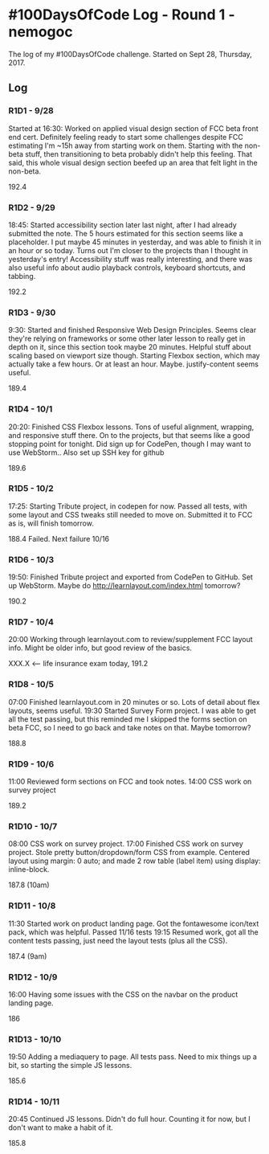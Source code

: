 # #100DaysOfCode Log - Round 1 - nemogoc

The log of my #100DaysOfCode challenge. Started on Sept 28, Thursday, 2017.

## Log

### R1D1 - 9/28
Started at 16:30: Worked on applied visual design section of FCC beta front end cert. Definitely feeling ready to start some challenges despite FCC estimating I'm ~15h away from starting work on them. Starting with the non-beta stuff, then transitioning to beta probably didn't help this feeling. That said, this whole visual design section beefed up an area that felt light in the non-beta.

192.4

### R1D2 - 9/29
18:45: Started accessibility section later last night, after I had already submitted the note. The 5 hours estimated for this section seems like a placeholder. I put maybe 45 minutes in yesterday, and was able to finish it in an hour or so today. Turns out I'm closer to the projects than I thought in yesterday's entry! Accessibility stuff was really interesting, and there was also useful info about audio playback controls, keyboard shortcuts, and tabbing.

192.2

### R1D3 - 9/30
9:30: Started and finished Responsive Web Design Principles. Seems clear they're relying on frameworks or some other later lesson to really get in depth on it, since this section took maybe 20 minutes. Helpful stuff about scaling based on viewport size though. Starting Flexbox section, which may actually take a few hours. Or at least an hour. Maybe. justify-content seems useful.

189.4

### R1D4 - 10/1
20:20: Finished CSS Flexbox lessons. Tons of useful alignment, wrapping, and responsive stuff there. On to the projects, but that seems like a good stopping point for tonight. Did sign up for CodePen, though I may want to use WebStorm.. Also set up SSH key for github

189.6

### R1D5 - 10/2
17:25: Starting Tribute project, in codepen for now. Passed all tests, with some layout and CSS tweaks still needed to move on. Submitted it to FCC as is, will finish tomorrow.

188.4 Failed. Next failure 10/16

### R1D6 - 10/3
19:50: Finished Tribute project and exported from CodePen to GitHub. Set up WebStorm.
Maybe do http://learnlayout.com/index.html tomorrow?

190.2

### R1D7 - 10/4
20:00 Working through learnlayout.com to review/supplement FCC layout info. Might be older info, but good review of the basics.

XXX.X <-- life insurance exam today, 191.2

### R1D8 - 10/5
07:00 Finished learnlayout.com in 20 minutes or so. Lots of detail about flex layouts, seems useful.
19:30 Started Survey Form project. I was able to get all the test passing, but this reminded me I skipped the forms section on beta FCC, so I need to go back and take notes on that. Maybe tomorrow?

188.8

### R1D9 - 10/6
11:00 Reviewed form sections on FCC and took notes.
14:00 CSS work on survey project

189.2

### R1D10 - 10/7
08:00 CSS work on survey project.
17:00 Finished CSS work on survey project. Stole pretty button/dropdown/form CSS from example. Centered layout using margin: 0 auto; and made 2 row table (label    item) using display: inline-block.

187.8 (10am)

### R1D11 - 10/8
11:30 Started work on product landing page. Got the fontawesome icon/text pack, which was helpful. Passed 11/16 tests
19:15 Resumed work, got all the content tests passing, just need the layout tests (plus all the CSS).

187.4 (9am)

### R1D12 - 10/9
16:00 Having some issues with the CSS on the navbar on the product landing page.

186

### R1D13 - 10/10
19:50 Adding a mediaquery to page. All tests pass. Need to mix things up a bit, so starting the simple JS lessons.

185.6

### R1D14 - 10/11
20:45 Continued JS lessons. Didn't do full hour. Counting it for now, but I don't want to make a habit of it.

185.8
